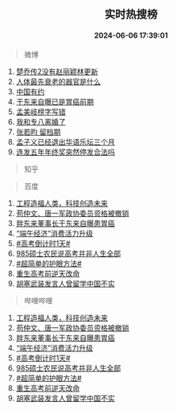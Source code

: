 <div align="center"><h2>实时热搜榜</h2><h4>2024-06-06 17:39:01</h4></div>

> 微博  

1. [楚乔传2没有赵丽颖林更新](https://s.weibo.com/weibo?q=%23%E6%A5%9A%E4%B9%94%E4%BC%A02%E6%B2%A1%E6%9C%89%E8%B5%B5%E4%B8%BD%E9%A2%96%E6%9E%97%E6%9B%B4%E6%96%B0%23&t=31&band_rank=1&Refer=top)<br />
2. [人体最先衰老的器官是什么](https://s.weibo.com/weibo?q=%23%E4%BA%BA%E4%BD%93%E6%9C%80%E5%85%88%E8%A1%B0%E8%80%81%E7%9A%84%E5%99%A8%E5%AE%98%E6%98%AF%E4%BB%80%E4%B9%88%23&t=31&band_rank=2&Refer=top)<br />
3. [中国有约](https://s.weibo.com/weibo?q=%23%E4%B8%AD%E5%9B%BD%E6%9C%89%E7%BA%A6%23&t=31&band_rank=3&Refer=top)<br />
4. [于东来自曝已是胃癌前期](https://s.weibo.com/weibo?q=%23%E4%BA%8E%E4%B8%9C%E6%9D%A5%E8%87%AA%E6%9B%9D%E5%B7%B2%E6%98%AF%E8%83%83%E7%99%8C%E5%89%8D%E6%9C%9F%23&t=31&band_rank=4&Refer=top)<br />
5. [孟美岐榜字写错](https://s.weibo.com/weibo?q=%23%E5%AD%9F%E7%BE%8E%E5%B2%90%E6%A6%9C%E5%AD%97%E5%86%99%E9%94%99%23&t=31&band_rank=5&Refer=top)<br />
6. [我和专八离婚了](https://s.weibo.com/weibo?q=%E6%88%91%E5%92%8C%E4%B8%93%E5%85%AB%E7%A6%BB%E5%A9%9A%E4%BA%86&t=31&band_rank=6&Refer=top)<br />
7. [张若昀 留档期](https://s.weibo.com/weibo?q=%E5%BC%A0%E8%8B%A5%E6%98%80%20%E7%95%99%E6%A1%A3%E6%9C%9F&t=31&band_rank=7&Refer=top)<br />
8. [孟子义已经退出华语乐坛三个月](https://s.weibo.com/weibo?q=%23%E5%AD%9F%E5%AD%90%E4%B9%89%E5%B7%B2%E7%BB%8F%E9%80%80%E5%87%BA%E5%8D%8E%E8%AF%AD%E4%B9%90%E5%9D%9B%E4%B8%89%E4%B8%AA%E6%9C%88%23&t=31&band_rank=8&Refer=top)<br />
9. [连发五年年终奖突然停发合法吗](https://s.weibo.com/weibo?q=%23%E8%BF%9E%E5%8F%91%E4%BA%94%E5%B9%B4%E5%B9%B4%E7%BB%88%E5%A5%96%E7%AA%81%E7%84%B6%E5%81%9C%E5%8F%91%E5%90%88%E6%B3%95%E5%90%97%23&t=31&band_rank=9&Refer=top)<br />

> 知乎  


> 百度  

1. [工程造福人类，科技创造未来](https://www.baidu.com/s?wd=%E5%B7%A5%E7%A8%8B%E9%80%A0%E7%A6%8F%E4%BA%BA%E7%B1%BB%EF%BC%8C%E7%A7%91%E6%8A%80%E5%88%9B%E9%80%A0%E6%9C%AA%E6%9D%A5&sa=fyb_news&rsv_dl=fyb_news)<br />
2. [苟仲文、唐一军政协委员资格被撤销](https://www.baidu.com/s?wd=%E8%8B%9F%E4%BB%B2%E6%96%87%E3%80%81%E5%94%90%E4%B8%80%E5%86%9B%E6%94%BF%E5%8D%8F%E5%A7%94%E5%91%98%E8%B5%84%E6%A0%BC%E8%A2%AB%E6%92%A4%E9%94%80&sa=fyb_news&rsv_dl=fyb_news)<br />
3. [胖东来董事长于东来自曝患胃癌](https://www.baidu.com/s?wd=%E8%83%96%E4%B8%9C%E6%9D%A5%E8%91%A3%E4%BA%8B%E9%95%BF%E4%BA%8E%E4%B8%9C%E6%9D%A5%E8%87%AA%E6%9B%9D%E6%82%A3%E8%83%83%E7%99%8C&sa=fyb_news&rsv_dl=fyb_news)<br />
4. [“端午经济”消费活力升级](https://www.baidu.com/s?wd=%E2%80%9C%E7%AB%AF%E5%8D%88%E7%BB%8F%E6%B5%8E%E2%80%9D%E6%B6%88%E8%B4%B9%E6%B4%BB%E5%8A%9B%E5%8D%87%E7%BA%A7&sa=fyb_news&rsv_dl=fyb_news)<br />
5. [#高考倒计时1天#](https://www.baidu.com/s?wd=%23%E9%AB%98%E8%80%83%E5%80%92%E8%AE%A1%E6%97%B61%E5%A4%A9%23&sa=fyb_news&rsv_dl=fyb_news)<br />
6. [985硕士农民说高考并非人生全部](https://www.baidu.com/s?wd=985%E7%A1%95%E5%A3%AB%E5%86%9C%E6%B0%91%E8%AF%B4%E9%AB%98%E8%80%83%E5%B9%B6%E9%9D%9E%E4%BA%BA%E7%94%9F%E5%85%A8%E9%83%A8&sa=fyb_news&rsv_dl=fyb_news)<br />
7. [#超简单的护眼方法#](https://www.baidu.com/s?wd=%23%E8%B6%85%E7%AE%80%E5%8D%95%E7%9A%84%E6%8A%A4%E7%9C%BC%E6%96%B9%E6%B3%95%23&sa=fyb_news&rsv_dl=fyb_news)<br />
8. [重生高考前逆天改命](https://www.baidu.com/s?wd=%E9%87%8D%E7%94%9F%E9%AB%98%E8%80%83%E5%89%8D%E9%80%86%E5%A4%A9%E6%94%B9%E5%91%BD&sa=fyb_news&rsv_dl=fyb_news)<br />
9. [胡塞武装发言人曾留学中国不实](https://www.baidu.com/s?wd=%E8%83%A1%E5%A1%9E%E6%AD%A6%E8%A3%85%E5%8F%91%E8%A8%80%E4%BA%BA%E6%9B%BE%E7%95%99%E5%AD%A6%E4%B8%AD%E5%9B%BD%E4%B8%8D%E5%AE%9E&sa=fyb_news&rsv_dl=fyb_news)<br />

> 哔哩哔哩  

1. [工程造福人类，科技创造未来](https://www.baidu.com/s?wd=%E5%B7%A5%E7%A8%8B%E9%80%A0%E7%A6%8F%E4%BA%BA%E7%B1%BB%EF%BC%8C%E7%A7%91%E6%8A%80%E5%88%9B%E9%80%A0%E6%9C%AA%E6%9D%A5&sa=fyb_news&rsv_dl=fyb_news)<br />
2. [苟仲文、唐一军政协委员资格被撤销](https://www.baidu.com/s?wd=%E8%8B%9F%E4%BB%B2%E6%96%87%E3%80%81%E5%94%90%E4%B8%80%E5%86%9B%E6%94%BF%E5%8D%8F%E5%A7%94%E5%91%98%E8%B5%84%E6%A0%BC%E8%A2%AB%E6%92%A4%E9%94%80&sa=fyb_news&rsv_dl=fyb_news)<br />
3. [胖东来董事长于东来自曝患胃癌](https://www.baidu.com/s?wd=%E8%83%96%E4%B8%9C%E6%9D%A5%E8%91%A3%E4%BA%8B%E9%95%BF%E4%BA%8E%E4%B8%9C%E6%9D%A5%E8%87%AA%E6%9B%9D%E6%82%A3%E8%83%83%E7%99%8C&sa=fyb_news&rsv_dl=fyb_news)<br />
4. [“端午经济”消费活力升级](https://www.baidu.com/s?wd=%E2%80%9C%E7%AB%AF%E5%8D%88%E7%BB%8F%E6%B5%8E%E2%80%9D%E6%B6%88%E8%B4%B9%E6%B4%BB%E5%8A%9B%E5%8D%87%E7%BA%A7&sa=fyb_news&rsv_dl=fyb_news)<br />
5. [#高考倒计时1天#](https://www.baidu.com/s?wd=%23%E9%AB%98%E8%80%83%E5%80%92%E8%AE%A1%E6%97%B61%E5%A4%A9%23&sa=fyb_news&rsv_dl=fyb_news)<br />
6. [985硕士农民说高考并非人生全部](https://www.baidu.com/s?wd=985%E7%A1%95%E5%A3%AB%E5%86%9C%E6%B0%91%E8%AF%B4%E9%AB%98%E8%80%83%E5%B9%B6%E9%9D%9E%E4%BA%BA%E7%94%9F%E5%85%A8%E9%83%A8&sa=fyb_news&rsv_dl=fyb_news)<br />
7. [#超简单的护眼方法#](https://www.baidu.com/s?wd=%23%E8%B6%85%E7%AE%80%E5%8D%95%E7%9A%84%E6%8A%A4%E7%9C%BC%E6%96%B9%E6%B3%95%23&sa=fyb_news&rsv_dl=fyb_news)<br />
8. [重生高考前逆天改命](https://www.baidu.com/s?wd=%E9%87%8D%E7%94%9F%E9%AB%98%E8%80%83%E5%89%8D%E9%80%86%E5%A4%A9%E6%94%B9%E5%91%BD&sa=fyb_news&rsv_dl=fyb_news)<br />
9. [胡塞武装发言人曾留学中国不实](https://www.baidu.com/s?wd=%E8%83%A1%E5%A1%9E%E6%AD%A6%E8%A3%85%E5%8F%91%E8%A8%80%E4%BA%BA%E6%9B%BE%E7%95%99%E5%AD%A6%E4%B8%AD%E5%9B%BD%E4%B8%8D%E5%AE%9E&sa=fyb_news&rsv_dl=fyb_news)<br />

